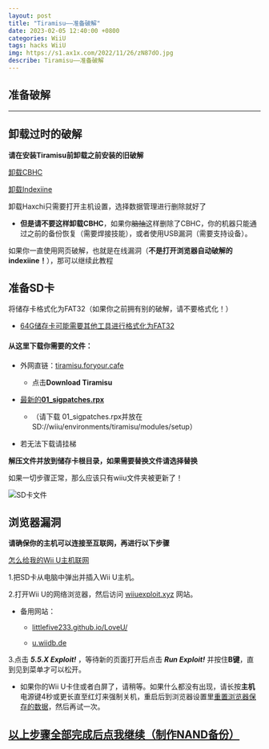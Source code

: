 ```yaml
---
layout: post
title: "Tiramisu——准备破解"
date: 2023-02-05 12:40:00 +0800
categories: WiiU
tags: hacks WiiU
img: https://s1.ax1x.com/2022/11/26/zN87dO.jpg
describe: Tiramisu——准备破解
---
```


## 准备破解

<hr />

## 卸载过时的破解

**请在安装Tiramisu前卸载之前安装的旧破解**

[卸载CBHC](https://wiiu.1919810.com/wiiu/2023/02/01/uninstall-CBHC.html)

[卸载Indexiine](https://wiiu.1919810.com/wiiu/2023/02/01/uninstall-indexiine.html)

卸载Haxchi只需要打开主机设置，选择数据管理进行删除就好了

- **但是请不要这样卸载CBHC**，如果你~~脑抽~~这样删除了CBHC，你的机器只能通过之前的备份恢复（需要焊接技能），或者使用USB漏洞（需要支持设备）。

如果你一直使用网页破解，也就是在线漏洞（**不是打开浏览器自动破解的indexiine！**），那可以继续此教程

## 准备SD卡

将储存卡格式化为FAT32（如果你之前拥有别的破解，请不要格式化！）

- [64G储存卡可能需要其他工具进行格式化为FAT32](https://zhidao.baidu.com/question/313838908478081124/answer/4207170040.html)

#### 从这里下载你需要的文件：

- 外网直链：[tiramisu.foryour.cafe](https://tiramisu.foryour.cafe/)
  - 点击**Download Tiramisu**
- [最新的**01_sigpatches.rpx**](https://github.com/marco-calautti/SigpatchesModuleWiiU/releases/tag/1.2)
  - （请下载 01_sigpatches.rpx并放在SD://wiiu/environments/tiramisu/modules/setup）

- 若无法下载请挂梯

**解压文件并放到储存卡根目录，如果需要替换文件请选择替换**

如果一切步骤正常，那么应该只有wiiu文件夹被更新了！

![SD卡文件](https://s1.ax1x.com/2022/03/28/qDj62V.png)

## 浏览器漏洞

**请确保你的主机可以连接至互联网，再进行以下步骤**

[怎么给我的Wii U主机联网](https://en-americas-support.nintendo.com/app/answers/detail/a_id/1126)

1.把SD卡从电脑中弹出并插入Wii U主机。

2.打开Wii U的网络浏览器，然后访问 [wiiuexploit.xyz](https://wiiuexploit.xyz) 网站。
- 备用网站：

  - [littlefive233.github.io/LoveU/](https://littlefive233.github.io/LoveU/)

  - [u.wiidb.de](u.wiidb.de)

3.点击 **_5.5.X Exploit!_** ，等待新的页面打开后点击 **_Run Exploit!_** 并按住**B键**，直到见到菜单才可以松开。
- 如果你的Wii U卡住或者白屏了，请稍等。如果什么都没有出现，请长按**主机**电源键4秒或更长直至红灯来强制关机，重启后到浏览器设置里[重置浏览器保存的数据](https://en-americas-support.nintendo.com/app/answers/detail/a_id/1507/~/how-to-delete-the-internet-browser-history)，然后再试一次。

## [以上步骤全部完成后点我继续（制作NAND备份）](https://wiiu.1919810.com/wiiu/2022/02/04/Dump-NAND.html)

